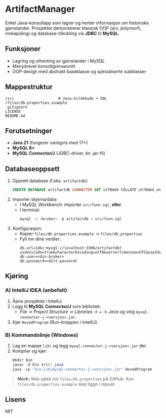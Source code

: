 # ArtifactManager

Enkel Java-konsollapp som lagrer og henter informasjon om historiske gjenstander.
Prosjektet demonstrerer klassisk OOP (arv, polymorfi, innkapsling) og database-tilkobling via **JDBC** til **MySQL**.

## Funksjoner
- Lagring og uthenting av gjenstander i MySQL
- Menydrevet konsollgrensesnitt
- OOP-design med abstrakt baseklasse og spesialiserte subklasser

## Mappestruktur
```
/src                    # Java-kildekode + SQL
/files/db.properties.example
.gitignore
LICENSE
README.md
```

## Forutsetninger
- **Java 21** (fungerer vanligvis med 17+)
- **MySQL 8+**
- **MySQL Connector/J** (JDBC-driver, én .jar-fil)

## Databaseoppsett
1. Opprett database (f.eks. `artifactdb`):
   ```sql
   CREATE DATABASE artifactdb CHARACTER SET utf8mb4 COLLATE utf8mb4_unicode_ci;
   ```
2. Importer skjema/data:
   - I MySQL Workbench: importer `src/funn.sql`, **eller**
   - I terminal:
     ```bash
     mysql -u <bruker> -p artifactdb < src/funn.sql
     ```
3. Konfigurasjon:
   - Kopiér `files/db.properties.example` → `files/db.properties`
   - Fyll inn dine verdier:
     ```properties
     db.url=jdbc:mysql://localhost:3306/artifactdb?useUnicode=true&characterEncoding=utf8&serverTimezone=UTC&useSSL=false&allowPublicKeyRetrieval=true
     db.user=<din-bruker>
     db.password=<ditt-passord>
     ```

## Kjøring

### A) IntelliJ IDEA (anbefalt)
1. Åpne prosjektet i IntelliJ.
2. Legg til **MySQL Connector/J** som bibliotek:
   - *File → Project Structure → Libraries → + → Java* og velg `mysql-connector-j-<versjon>.jar`.
3. Kjør `HovedProgram` (Run-knappen i IntelliJ).

### B) Kommandolinje (Windows)
1. Lag en mappe `lib\` og legg `mysql-connector-j-<versjon>.jar` der.
2. Kompiler og kjør:
   ```powershell
   mkdir bin
   javac -d bin src\*.java
   java -cp "bin;lib\mysql-connector-j-<versjon>.jar" HovedProgram
   ```

> **Merk:** Ikke sjekk inn `files/db.properties` på GitHub. Kun `files/db.properties.example` skal ligge i repoet.

## Lisens
MIT
